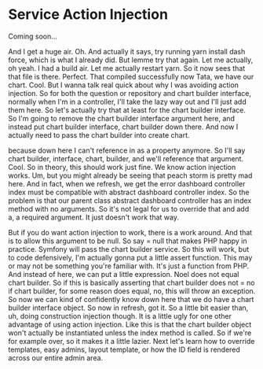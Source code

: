 # Service Action Injection

Coming soon...

And I get a huge air. Oh. And actually it says, try running yarn install dash force,
which is what I already did. But lemme try that again. Let me actually, oh yeah. I
had a build air. Let me actually restart yarn. So it now sees that that file is
there. Perfect. That compiled successfully now Tata, we have our chart. Cool. But I
wanna talk real quick about why I was avoiding action injection. So for both the
question or repository and chart builder interface, normally when I'm in a
controller, I'll take the lazy way out and I'll just add them here. So let's actually
try that at least for the chart builder interface. So I'm going to remove the chart
builder interface argument here, and instead put chart builder interface, chart
builder down there. And now I actually need to pass the chart builder into create
chart.

<affirmative> because down here I can't reference in as a property anymore. So I'll
say chart builder, interface, chart, builder, and we'll reference that argument.
Cool. So in theory, this should work just fine. We know action injection works. Um,
but you might already be seeing that peach storm is pretty mad here. And in fact,
when we refresh, we get the error dashboard controller index must be compatible with
abstract dashboard controller index. So the problem is that our parent class abstract
dashboard controller has an index method with no arguments. So it's not legal for us
to override that and add a, a required argument. It just doesn't work that way.

But if you do want action injection to work, there is a work around. And that is to
allow this argument to be null. So say = null that makes PHP happy in practice.
Symfony will pass the chart builder service. So this will work, but to code
defensively, I'm actually gonna put a little assert function. This may or may not be
something you're familiar with. It's just a function from PHP. And instead of here,
we can put a little expression. Noel does not equal chart builder. So if this is
basically asserting that chart builder does not = no if chart builder, for some
reason does equal, no, this will throw an exception. So now we can kind of
confidently know down here that we do have a chart builder interface object. So now
in refresh, got it. So a little bit easier than, uh, doing construction injection
though. It is a little ugly for one other advantage of using action injection. Like
this is that the chart builder object won't actually be instantiated unless the index
method is called. So if we're for example over, so it makes it a little lazier. Next
let's learn how to override templates, easy admins, layout template, or how the ID
field is rendered across our entire admin area.
